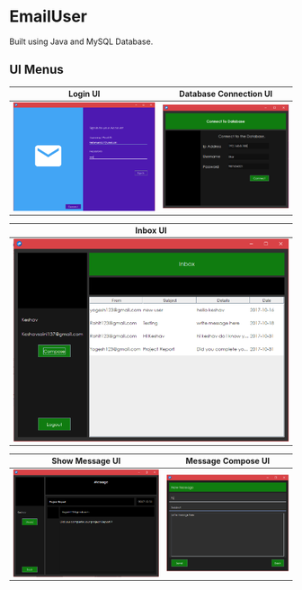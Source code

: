 # EmailUser


Built using Java and MySQL Database.

## UI Menus
| Login UI     | Database Connection UI
|------------|-------------|
| ![Login UI](/1UserLogin.PNG) | ![Database Connection UI](/2UserDatabaseConnect.PNG) |


| Inbox UI | 
|------------|
| ![Inbox UI](/3UserInbox.PNG) |


| Show Message UI     | Message Compose UI
|------------|-------------|
| ![Show Message UI](/4UserOpenMessage.PNG) | ![MessageCompose UI](/5UserMessageCompose.PNG) |

